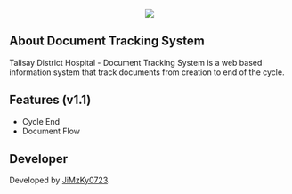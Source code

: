 <p align="center"><img src="https://laravel.com/assets/img/components/logo-laravel.svg"></p>

## About Document Tracking System

Talisay District Hospital - Document Tracking System is a web based information system that track documents from creation to end of the cycle.

## Features (v1.1)
* Cycle End
* Document Flow

## Developer

Developed by [JiMzKy0723](fb.com/jimmy0923).
